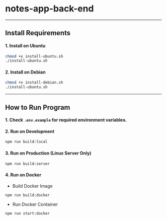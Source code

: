 # notes-app-back-end

---

## Install Requirements

#### 1. Install on Ubuntu

```bash
chmod +x install-ubuntu.sh
./install-ubuntu.sh
```

#### 2. Install on Debian

```bash
chmod +x install-debian.sh
./install-ubuntu.sh
```

---

## How to Run Program

#### 1. Check `.env.example` for required environment variables.

#### 2. Run on Development

```bash
npm run build:local
```

#### 3. Run on Production (Linux Server Only)

```bash
npm run build:server
```

#### 4. Run on Docker

-   Build Docker Image

```bash
npm run build:docker
```

-   Run Docker Container

```bash
npm run start:docker
```
